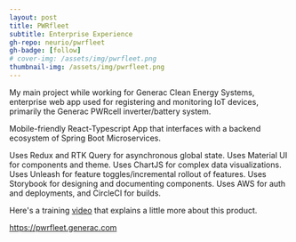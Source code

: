 ```yaml
---
layout: post
title: PWRfleet
subtitle: Enterprise Experience
gh-repo: neurio/pwrfleet
gh-badge: [follow]
# cover-img: /assets/img/pwrfleet.png
thumbnail-img: /assets/img/pwrfleet.png
---
```

My main project while working for Generac Clean Energy Systems, enterprise web app used for registering and monitoring IoT devices, primarily the Generac PWRcell inverter/battery system.

Mobile-friendly React-Typescript App that interfaces with a backend ecosystem of Spring Boot Microservices.

Uses Redux and RTK Query for asynchronous global state. Uses Material UI for components and theme. Uses ChartJS for complex data visualizations. Uses Unleash for feature toggles/incremental rollout of features. Uses Storybook for designing and documenting components. Uses AWS for auth and deployments, and CircleCI for builds.

Here's a training <a href="https://www.youtube.com/watch?v=S6dy-u11LYs" target="_blank">video</a> that explains a little more about this product.

<a href="https://pwrfleet.generac.com" target="_blank">https://pwrfleet.generac.com</a>
